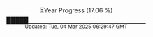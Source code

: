 <p align="center">
⏳Year Progress (17.06 %) <br>
█████▁▁▁▁▁▁▁▁▁▁▁▁▁▁▁▁▁▁▁▁▁▁▁▁▁ <br>
<sub>Updated: Tue, 04 Mar 2025 06:29:47 GMT</sub>
</p>

